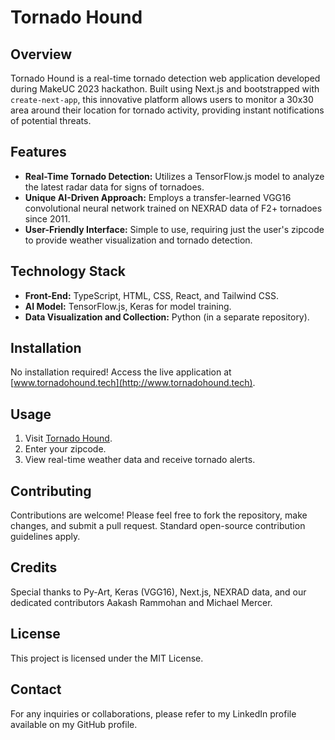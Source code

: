 # Tornado Hound

## Overview
Tornado Hound is a real-time tornado detection web application developed during MakeUC 2023 hackathon. Built using Next.js and bootstrapped with `create-next-app`, this innovative platform allows users to monitor a 30x30 area around their location for tornado activity, providing instant notifications of potential threats.

## Features
- **Real-Time Tornado Detection:** Utilizes a TensorFlow.js model to analyze the latest radar data for signs of tornadoes.
- **Unique AI-Driven Approach:** Employs a transfer-learned VGG16 convolutional neural network trained on NEXRAD data of F2+ tornadoes since 2011.
- **User-Friendly Interface:** Simple to use, requiring just the user's zipcode to provide weather visualization and tornado detection.

## Technology Stack
- **Front-End:** TypeScript, HTML, CSS, React, and Tailwind CSS.
- **AI Model:** TensorFlow.js, Keras for model training.
- **Data Visualization and Collection:** Python (in a separate repository).

## Installation
No installation required! Access the live application at [www.tornadohound.tech](http://www.tornadohound.tech).

## Usage
1. Visit [Tornado Hound](http://www.tornadohound.tech).
2. Enter your zipcode.
3. View real-time weather data and receive tornado alerts.

## Contributing
Contributions are welcome! Please feel free to fork the repository, make changes, and submit a pull request. Standard open-source contribution guidelines apply.

## Credits
Special thanks to Py-Art, Keras (VGG16), Next.js, NEXRAD data, and our dedicated contributors Aakash Rammohan and Michael Mercer.

## License
This project is licensed under the MIT License.

## Contact
For any inquiries or collaborations, please refer to my LinkedIn profile available on my GitHub profile.
